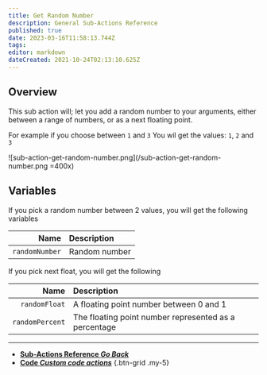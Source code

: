 ```yaml
---
title: Get Random Number
description: General Sub-Actions Reference
published: true
date: 2023-03-16T11:58:13.744Z
tags: 
editor: markdown
dateCreated: 2021-10-24T02:13:10.625Z
---
```


## Overview
This sub action will; let you add a random number to your arguments, either between a range of numbers, or as a next floating point.

For example if you choose between `1` and `3`
You wil get the values: `1`, `2` and `3`

![sub-action-get-random-number.png](/sub-action-get-random-number.png =400x)

## Variables

If you pick a random number between 2 values, you will get the following variables

Name | Description
----:|:------------
`randomNumber` | Random number

If you pick next float, you will get the following

Name | Description
----:|:------------
`randomFloat` | A floating point number between 0 and 1
`randomPercent` | The floating point number represented as a percentage

---

- [<i class="mdi mdi-chevron-left"></i>**Sub-Actions Reference *Go Back***](/Sub-Actions)  
- [<i class="mdi mdi-code-braces primary--text"></i>**Code *Custom code actions***](/Sub-Actions/Code)
{.btn-grid .my-5}